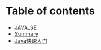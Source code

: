 # Table of contents

* [JAVA\_SE](README.md)
* [Summary](Summary.md)
* [Java快速入门](java-kuai-su-ru-men.md)

